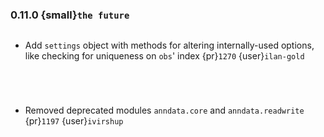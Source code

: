 ### 0.11.0 {small}`the future`

```{rubric} Features
```
* Add `settings` object with methods for altering internally-used options, like checking for uniqueness on `obs`' index {pr}`1270` {user}`ilan-gold`

```{rubric} Bugfix
```

```{rubric} Documentation
```

```{rubric} Performance
```

```{rubric} Breaking
```

* Removed deprecated modules `anndata.core` and `anndata.readwrite` {pr}`1197` {user}`ivirshup`
